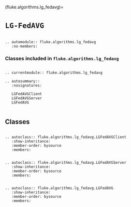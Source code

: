 (fluke.algorithms.lg_fedavg)=

# ``LG-FedAVG``

```{eval-rst}

.. automodule:: fluke.algorithms.lg_fedavg
   :no-members:

```


<h3>

Classes included in ``fluke.algorithms.lg_fedavg``

</h3>

```{eval-rst}

.. currentmodule:: fluke.algorithms.lg_fedavg

.. autosummary::
   :nosignatures:

   LGFedAVGClient
   LGFedAVGServer
   LGFedAVG
   
```


## Classes


```{eval-rst}

.. autoclass:: fluke.algorithms.lg_fedavg.LGFedAVGClient
   :show-inheritance:
   :member-order: bysource
   :members: 

```

```{eval-rst}

.. autoclass:: fluke.algorithms.lg_fedavg.LGFedAVGServer
   :show-inheritance:
   :member-order: bysource
   :members: 

```

```{eval-rst}

.. autoclass:: fluke.algorithms.lg_fedavg.LGFedAVG
   :show-inheritance:
   :member-order: bysource
   :members: 

```